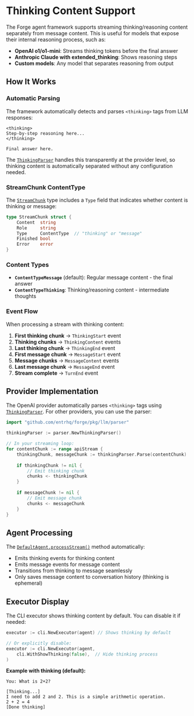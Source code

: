 # Thinking Content Support

The Forge agent framework supports streaming thinking/reasoning content separately from message content. This is useful for models that expose their internal reasoning process, such as:

- **OpenAI o1/o1-mini**: Streams thinking tokens before the final answer
- **Anthropic Claude with extended_thinking**: Shows reasoning steps
- **Custom models**: Any model that separates reasoning from output

## How It Works

### Automatic Parsing

The framework automatically detects and parses `<thinking>` tags from LLM responses:

```
<thinking>
Step-by-step reasoning here...
</thinking>

Final answer here.
```

The [`ThinkingParser`](../pkg/llm/parser/thinking.go:1) handles this transparently at the provider level, so thinking content is automatically separated without any configuration needed.

### StreamChunk ContentType

The [`StreamChunk`](../pkg/llm/types.go:1) type includes a `Type` field that indicates whether content is thinking or message:

```go
type StreamChunk struct {
    Content  string
    Role     string
    Type     ContentType  // "thinking" or "message"
    Finished bool
    Error    error
}
```

### Content Types

- **`ContentTypeMessage`** (default): Regular message content - the final answer
- **`ContentTypeThinking`**: Thinking/reasoning content - intermediate thoughts

### Event Flow

When processing a stream with thinking content:

1. **First thinking chunk** → `ThinkingStart` event
2. **Thinking chunks** → `ThinkingContent` events
3. **Last thinking chunk** → `ThinkingEnd` event
4. **First message chunk** → `MessageStart` event
5. **Message chunks** → `MessageContent` events  
6. **Last message chunk** → `MessageEnd` event
7. **Stream complete** → `TurnEnd` event

## Provider Implementation

The OpenAI provider automatically parses `<thinking>` tags using [`ThinkingParser`](../pkg/llm/parser/thinking.go:1). For other providers, you can use the parser:

```go
import "github.com/entrhq/forge/pkg/llm/parser"

thinkingParser := parser.NewThinkingParser()

// In your streaming loop:
for contentChunk := range apiStream {
    thinkingChunk, messageChunk := thinkingParser.Parse(contentChunk)
    
    if thinkingChunk != nil {
        // Emit thinking chunk
        chunks <- thinkingChunk
    }
    
    if messageChunk != nil {
        // Emit message chunk
        chunks <- messageChunk
    }
}
```

## Agent Processing

The [`DefaultAgent.processStream()`](../pkg/agent/default.go:152) method automatically:

- Emits thinking events for thinking content
- Emits message events for message content
- Transitions from thinking to message seamlessly
- Only saves message content to conversation history (thinking is ephemeral)

## Executor Display

The CLI executor shows thinking content by default. You can disable it if needed:

```go
executor := cli.NewExecutor(agent) // Shows thinking by default

// Or explicitly disable:
executor := cli.NewExecutor(agent,
    cli.WithShowThinking(false),  // Hide thinking process
)
```

**Example with thinking (default):**
```
You: What is 2+2?

[Thinking...]
I need to add 2 and 2. This is a simple arithmetic operation.
2 + 2 = 4
[Done thinking]